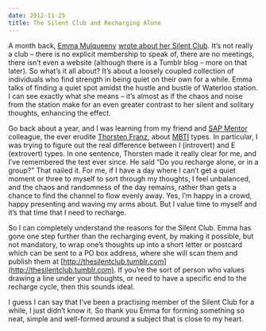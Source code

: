 ```yaml
---
date: 2012-11-25
title: The Silent Club and Recharging Alone
---
```



A month back, [Emma Mulqueeny](http://twitter.com/hubmum) [wrote about her Silent Club](http://mulqueeny.wordpress.com/2012/10/24/the-silent-club/). It’s not really a club – there is no explicit membership to speak of, there are no meetings, there isn’t even a website (although there is a Tumblr blog – more on that later). So what’s it all about? It’s about a loosely coupled collection of individuals who find strength in being quiet on their own for a while. Emma talks of finding a quiet spot amidst the hustle and bustle of Waterloo station. I can see exactly what she means – it’s almost as if the chaos and noise from the station make for an even greater contrast to her silent and solitary thoughts, enhancing the effect.

Go back about a year, and I was learning from my friend and [SAP Mentor](http://scn.sap.com/community/sap-mentors) colleague, the ever erudite [Thorsten Franz](http://twitter.com/thorstenster), about [MBTI](http://www.myersbriggs.org/my-mbti-personality-type/mbti-basics/) types. In particular, I was trying to figure out the real difference between I (introvert) and E (extrovert) types. In one sentence, Thorsten made it really clear for me, and I’ve remembered the test ever since. He said “Do you recharge alone, or in a group?” That nailed it. For me, if I have a day where I can’t get a quiet moment or three to myself to sort through my thoughts, I feel unbalanced, and the chaos and randomness of the day remains, rather than gets a chance to find the channel to flow evenly away. Yes, I’m happy in a crowd, happy presenting and waving my arms about. But I value time to myself and it’s that time that I need to recharge.

So I can completely understand the reasons for the Silent Club. Emma has gone one step further than the recharging event, by making it possible, but not mandatory, to wrap one’s thoughts up into a short letter or postcard which can be sent to a PO box address, where she will scan them and publish them at [http://thesilentclub.tumblr.com](http://thesilentclub.tumblr.com). If you’re the sort of person who values drawing a line under your thoughts, or need to have a specific end to the recharge cycle, then this sounds ideal.

I guess I can say that I’ve been a practising member of the Silent Club for a while, I just didn’t know it. So thank you Emma for forming something so neat, simple and well-formed around a subject that is close to my heart.
